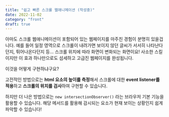 ```yaml
---
title: "쉽고 빠른 스크롤 웹애니메이션 (작성중)"
date: 2022-11-02
category: "front"
draft: true
---
```


아마도 스크롤 웹애니메이션이 포함되어 있는 웹페이지를 마주친 경험이 분명히 있을겁니다. 예를 들어 일정 영역으로 스크롤이 내려가면 보이지 않던 글씨가 서서히 나타난다던지, 튀어나온다던지 등... 스크롤 위치에 따라 화면이 변화되는 화면이요! 사소한 스킬이지만 이 효과 하나만으로도 섬세하고 고급진 웹페이지를 완성됩니다.

이것을 어떻게 구현하냐구요?

고전적인 방법으로는 **html 요소의 높이를 측정**해서 스크롤에 대한 **event listener를 적용**하고 **스크롤의 위치를 검사**하여 구현할 수 있습니다.

하지만 더 나은 방법으로는 `new intersectionObserver()` 라는 브라우저 기본 기능을 활용할 수 있습니다. 해당 메서드를 활용해 감시되는 요소가 현재 보이는 상황인지 쉽게 파악할 수 있습니다!
